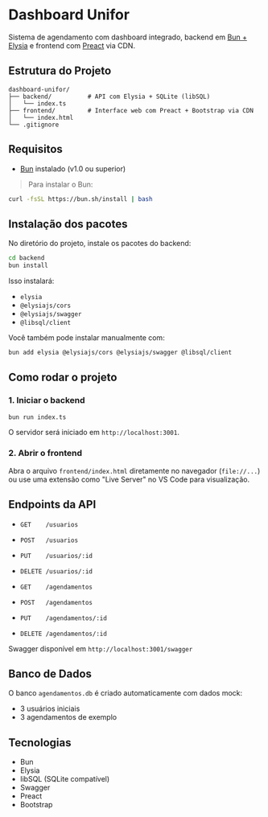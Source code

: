 # Dashboard Unifor

Sistema de agendamento com dashboard integrado, backend em [Bun + Elysia](https://elysiajs.com) e frontend com [Preact](https://preactjs.com) via CDN.

## Estrutura do Projeto

```
dashboard-unifor/
├── backend/          # API com Elysia + SQLite (libSQL)
│   └── index.ts
├── frontend/         # Interface web com Preact + Bootstrap via CDN
│   └── index.html
└── .gitignore
```

## Requisitos

- [Bun](https://bun.sh) instalado (v1.0 ou superior)

> Para instalar o Bun:

```bash
curl -fsSL https://bun.sh/install | bash
```

## Instalação dos pacotes

No diretório do projeto, instale os pacotes do backend:

```bash
cd backend
bun install
```

Isso instalará:

- `elysia`
- `@elysiajs/cors`
- `@elysiajs/swagger`
- `@libsql/client`

Você também pode instalar manualmente com:

```bash
bun add elysia @elysiajs/cors @elysiajs/swagger @libsql/client
```

## Como rodar o projeto

### 1. Iniciar o backend

```bash
bun run index.ts
```

O servidor será iniciado em `http://localhost:3001`.

### 2. Abrir o frontend

Abra o arquivo `frontend/index.html` diretamente no navegador (`file://...`) ou use uma extensão como "Live Server" no VS Code para visualização.

## Endpoints da API

- `GET    /usuarios`
- `POST   /usuarios`
- `PUT    /usuarios/:id`
- `DELETE /usuarios/:id`

- `GET    /agendamentos`
- `POST   /agendamentos`
- `PUT    /agendamentos/:id`
- `DELETE /agendamentos/:id`

Swagger disponível em `http://localhost:3001/swagger`

## Banco de Dados

O banco `agendamentos.db` é criado automaticamente com dados mock:

- 3 usuários iniciais
- 3 agendamentos de exemplo

## Tecnologias

- Bun
- Elysia
- libSQL (SQLite compatível)
- Swagger
- Preact
- Bootstrap
